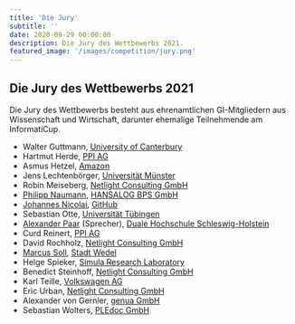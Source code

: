 ```yaml
---
title: 'Die Jury'
subtitle: ''
date: 2020-09-29 00:00:00
description: Die Jury des Wettbewerbs 2021.
featured_image: '/images/competition/jury.png'
---
```


## Die Jury des Wettbewerbs 2021 ##

Die Jury des Wettbewerbs besteht aus ehrenamtlichen GI-Mitgliedern aus Wissenschaft und Wirtschaft, darunter ehemalige Teilnehmende am InformatiCup.

- Walter Guttmann, [University of Canterbury](https://www.csse.canterbury.ac.nz/walter.guttmann/)
- Hartmut Herde, [PPI AG](https://www.ppi.de/)
- Asmus Hetzel, [Amazon](https://amazon.jobs/)
- Jens Lechtenbörger, [Universität Münster](https://www.wi.uni-muenster.de/de/institut/dbis/personen/jens-lechtenboerger)
- Robin Meiseberg, [Netlight Consulting GmbH](https://www.netlight.com/)
- [Philipp Naumann](https://github.com/bitflipp), [HANSALOG BPS GmbH](https://hansalog-bps.de/)
- [Johannes Nicolai](https://github.com/jonico), [GitHub](https://github.com/)
- Sebastian Otte, [Universität Tübingen](http://cm.inf.uni-tuebingen.de/staff/otte)
- [Alexander Paar](https://github.com/AlexPaar) (Sprecher), [Duale Hochschule Schleswig-Holstein](https://www.dhsh.de/)
- Curd Reinert, [PPI AG](https://www.ppi.de/)
- David Rochholz, [Netlight Consulting GmbH](https://www.netlight.com/)
- [Marcus Soll](https://github.com/Top-Ranger), [Stadt Wedel](https://www.wedel.de/)
- Helge Spieker, [Simula Research Laboratory](https://www.simula.no/)
- Benedict Steinhoff, [Netlight Consulting GmbH](https://www.netlight.com/)
- Karl Teille, [Volkswagen AG](https://www.volkswagen.de/)
- Eric Urban, [Netlight Consulting GmbH](https://www.netlight.com/)
- Alexander von Gernler, [genua GmbH](https://www.genua.de/)
- Sebastian Wolters, [PLEdoc GmbH](http://www.pledoc.de/)
